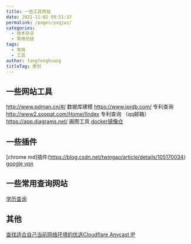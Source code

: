 ```yaml
---
title: 一些工具网站
date: 2021-11-02 09:51:37
permalink: /pages/yxgjwz/
categories: 
  - 技术杂谈
  - 常用总结
tags: 
  - 常用
  - 工具
author: fangfenghuang
titleTag: 原创
---
```






## 一些网站工具
http://www.pdman.cn/#/ 数据库建模
https://www.iprdb.com/ 专利查询
http://www2.soopat.com/Home/IIndex  专利查询   （qq邮箱）
https://app.diagrams.net/ 画图工具
[docker镜像仓](https://hub.docker.com/u/)

## 一些插件
[chrome md]插件(https://blog.csdn.net/twingao/article/details/105170034)
[google vpn](https://webse.cn/18154.html)


## 一些常用查询网站
[学历查询](https://www.chsi.com.cn/xlcx/lscx/xlresult.do?rndid=zagrev4gvuh9pdv0laot5qwm6cpfgra5)


## 其他
[查找适合自己当前网络环境的优选Cloudflare Anycast IP](https://github.com/badafans/better-cloudflare-ip)
